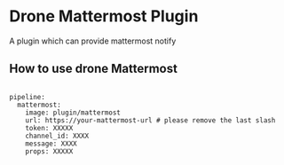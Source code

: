 # Drone Mattermost Plugin
A plugin which can provide mattermost notify

## How to use drone Mattermost

```yaml=

pipeline:
  mattermost:
    image: plugin/mattermost
    url: https://your-mattermost-url # please remove the last slash
    token: XXXXX
    channel_id: XXXX
    message: XXXX
    props: XXXXX
```